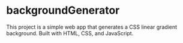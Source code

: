 # backgroundGenerator
This project is a simple web app that generates a CSS linear gradient background. Built with HTML, CSS, and JavaScript.
